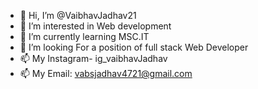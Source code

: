 - 👋 Hi, I’m @VaibhavJadhav21
- 👀 I’m interested in Web development
- 🌱 I’m currently learning MSC.IT
- 💞️ I’m looking For a position of full stack Web Developer
- 📫 My Instagram- ig_vaibhavJadhav 
- 📫 My Email: vabsjadhav4721@gmail.com

<!---
VaibhavJadhav21/VaibhavJadhav21 is a ✨ special ✨ repository because its `README.md` (this file) appears on your GitHub profile.
You can click the Preview link to take a look at your changes.
--->
